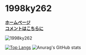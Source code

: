 # 1998ky262
<strong><a href="https://1998ky262.github.io/">ホームページ</a></strong><br>
<strong><a href="https://github.com/1998ky262/1998ky262/issues/1">コメントはこちらに</a></strong>
<p align="left"> <img src="https://komarev.com/ghpvc/?username=1998ky262&label=Profile%20views&color=0e75b6&style=flat" alt="1998ky262" /> </p>  

[![Top Langs](https://github-readme-stats.vercel.app/api/top-langs/?username=1998ky262&theme=dark&layout=compact)](https://github.com/anuraghazra/github-readme-stats)
![Anurag's GitHub stats](https://github-readme-stats.vercel.app/api?username=1998ky262&show_icons=true&theme=radical)
